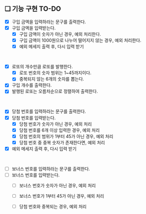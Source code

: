 ## ❏ 기능 구현 TO-DO

- [x]  구입 금액을 입력하라는 문구를 출력한다.
- [x]  구입 금액을 입력받는다.
    - [x]  구입 금액이 숫자가 아닌 경우, 예외 처리한다.
    - [x]  구입 금액이 1000원으로 나누어 떨어지지 않는 경우, 예외 처리한다.
    - [x]  예외 메세지 출력 후, 다시 입력 받기

<br />

- [x]  로또의 개수만큼 로또를 발행한다.
    - [x] 로또 번호의 숫자 범위는 1~45까지이다.
    - [x] 중복되지 않는 6개의 숫자를 뽑는다.
- [x]  구입 개수를 출력한다.
- [x]  발행된 로또는 오름차순으로 정렬하여 출력한다.

<br />

- [x]  당첨 번호를 입력하라는 문구를 출력한다.
- [x]  당첨 번호를 입력받는다.
    - [x]  당첨 번호가 숫자가 아닌 경우, 예외 처리
    - [x]  당첨 번호를 6개 이상 입력한 경우, 예외 처리
    - [x]  당첨 번호의 범위가 1부터 45가 아닌 경우, 예외 처리
    - [x]  당첨 번호 중 중복 숫자가 존재한다면, 예외 처리
- [x]  예외 메세지 출력 후, 다시 입력 받기

<br />

- [ ]  보너스 번호를 입력하라는 문구를 출력한다.
- [ ]  보너스 번호를 입력받는다.
      - [ ] 보너스 번호가 숫자가 아닌 경우, 예외 처리
      - [ ] 보너스 번호가 1부터 45가 아닌 경우, 예외 처리
      - [ ] 당첨 번호와 중복되는 경우, 예외 처리

